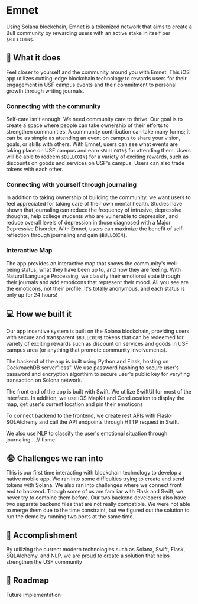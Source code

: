 # Emnet

Using Solana blockchain, Emnet is a tokenized network that aims to create a Bull community by rewarding users with an active stake in itself per `$BULLCOIN$`.

## 🤔 What it does

Feel closer to yourself and the community around you with Emnet. This iOS app utilizes cutting-edge blockchain technology to rewards users for their engagement in USF campus events and their commitment to personal growth through writing journals. 

### Connecting with the community

Self-care isn't enough. We need community care to thrive. Our goal is to create a space where people can take ownership of their efforts to strengthen communities. A community contribution can take many forms; it can be as simple as attending an event on campus to share your vision, goals, or skills with others. With Emnet, users can see what events are taking place on USF campus and earn `$BULLCOIN$` for attending them. Users will be able to redeem `$BULLCOIN$` for a variety of exciting rewards, such as discounts on goods and services on USF's campus. Users can also trade tokens with each other.

### Connecting with yourself through journaling

In addition to taking ownership of building the community, we want users to feel appreciated for taking care of their own mental health. Studies have shown that journaling can reduce the frequency of intrusive, depressive thoughts, help college students who are vulnerable to depression, and reduce overall levels of depression in those diagnosed with a Major Depressive Disorder.  With Emnet, users can maximize the benefit of self-reflection through journaling and gain `$BULLCOIN$`.

### Interactive Map

The app provides an interactive map that shows the community's well-being status, what they have been up to, and how they are feeling. With Natural Language Processing, we classify their emotional state through their journals and add emoticons that represent their mood. All you see are the emoticons, not their profile. It's totally anonymous, and each status is only up for 24 hours!

## 💻 How we built it

Our app incentive system is built on the Solana blockchain, providing users with secure and transparent `$BULLCOIN$` tokens that can be redeemed for variety of exciting rewards such as discount on services and goods in USF campus area (or anything that promote community involvements).

The backend of the app is built using Python and Flask, hosting on CockroachDB server"less". We use password hashing to secure user's password and encryption algorthim to secure user's public key for veryfing transaction on Solona network. 

The front end of the app is built with Swift. We utilize SwiftUI for most of the interface. In addition, we use iOS MapKit and CoreLocation to display the map, get user's current location and pin their emoticons

To connect backend to the frontend, we create rest APIs with Flask-SQLAlchemy and call the API endpoints through HTTP request in Swift. 

We also use NLP to classify the user's emotional situation through journaling... // fixme

## 😭 Challenges we ran into

This is our first time interacting with blockchain technology to develop a native mobile app. We ran into some difficulties trying to create and send tokens with Solana. We also ran into challenges where we connect front end to backend. Though some of us are familiar with Flask and Swift, we never try to combine them before. Our two backend developers also have two separate backend files that are not really compatible. We were not able to merge them due to the time constraint, but we figured out the solution to run the demo by running two ports at the same time.

## 📌 Accomplishment

By utilizing the current modern technologies such as Solana, Swift, Flask, SQLAlchemy, and NLP, we are proud to create a solution that helps strengthen the USF community

## 📝 Roadmap
Future implementation

